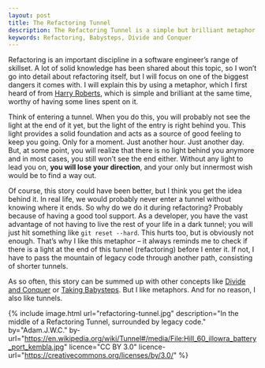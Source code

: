 ```yaml
---
layout: post
title: The Refactoring Tunnel  
description: The Refactoring Tunnel is a simple but brilliant metaphor for one of the biggest dangers refactoring comes with. 
keywords: Refactoring, Babysteps, Divide and Conquer
---
```


Refactoring is an important discipline in a software engineer’s range of skillset. A lot of solid knowledge has been shared about this topic, so I won’t go into detail about refactoring itself, but I will focus on one of the biggest dangers it comes with. I will explain this by using a metaphor, which I first heard of from [Harry Roberts](https://csswizardry.com/), which is simple and brilliant at the same time, worthy of having some lines spent on it.

Think of entering a tunnel. When you do this, you will probably not see the light at the end of it yet, but the light of the entry is right behind you. This light provides a solid foundation and acts as a source of good feeling to keep you going. Only for a moment. Just another hour. Just another day. But, at some point, you will realize that there is no light behind you anymore and in most cases, you still won’t see the end either. Without any light to lead you on, __you will lose your direction__, and your only but innermost wish would be to find a way out.

Of course, this story could have been better, but I think you get the idea behind it. In real life, we would probably never enter a tunnel without knowing where it ends. So why do we do it during refactoring? Probably because of having a good tool support. As a developer, you have the vast advantage of not having to live the rest of your life in a dark tunnel; you will just hit something like `git reset --hard`. This hurts too, but is obviously not enough. That’s why I like this metaphor – it always reminds me to check if there is a light at the end of this tunnel (refactoring) before I enter it. If not, I have to pass the mountain of legacy code through another path, consisting of shorter tunnels. 

As so often, this story can be summed up with other concepts like [Divide and Conquer](https://effectivesoftwaredesign.com/2011/06/06/divide-and-conquer-coping-with-complexity/) or [Taking Babysteps](https://dzone.com/articles/baby-steps-reverse-refactoring). But I like metaphors. And for no reason, I also like tunnels. 

{% include image.html url="refactoring-tunnel.jpg" description="In the middle of a Refactoring Tunnel, surrounded by legacy code." by="Adam.J.W.C." by-url="https://en.wikipedia.org/wiki/Tunnel#/media/File:Hill_60_illowra_battery_port_kembla.jpg" licence="CC BY 3.0" licence-url="https://creativecommons.org/licenses/by/3.0/" %}